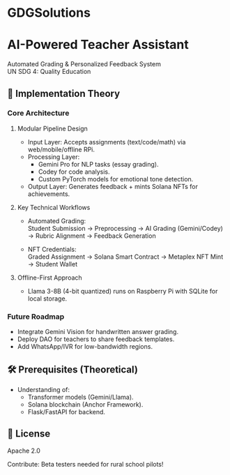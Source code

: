 # GDGSolutions
# AI-Powered Teacher Assistant  
Automated Grading & Personalized Feedback System  
UN SDG 4: Quality Education  

## 🧠 Implementation Theory  

### Core Architecture  
1. Modular Pipeline Design  
   - Input Layer: Accepts assignments (text/code/math) via web/mobile/offline RPi.  
   - Processing Layer:  
     - Gemini Pro for NLP tasks (essay grading).  
     - Codey for code analysis.  
     - Custom PyTorch models for emotional tone detection.  
   - Output Layer: Generates feedback + mints Solana NFTs for achievements.  

2. Key Technical Workflows  
   - Automated Grading:  
     Student Submission → Preprocessing → AI Grading (Gemini/Codey) → Rubric Alignment → Feedback Generation  
    
   - NFT Credentials:  
     Graded Assignment → Solana Smart Contract → Metaplex NFT Mint → Student Wallet  

3. Offline-First Approach  
   - Llama 3-8B (4-bit quantized) runs on Raspberry Pi with SQLite for local storage.  

### Future Roadmap  
- Integrate Gemini Vision for handwritten answer grading.  
- Deploy DAO for teachers to share feedback templates.  
- Add WhatsApp/IVR for low-bandwidth regions.  

## 🛠️ Prerequisites (Theoretical)  
- Understanding of:  
  - Transformer models (Gemini/Llama).  
  - Solana blockchain (Anchor Framework).  
  - Flask/FastAPI for backend.  

## 📜 License  
Apache 2.0  

Contribute: Beta testers needed for rural school pilots!  
